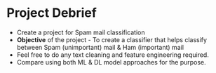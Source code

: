 # Project Debrief
* Create a project for Spam mail classification
* **Objective** of the project - To create a classifier that helps classify between Spam (unimportant) mail & Ham (important) mail
* Feel free to do any text cleaning and feature engineering required.
* Compare using both ML & DL model approaches for the purpose.
